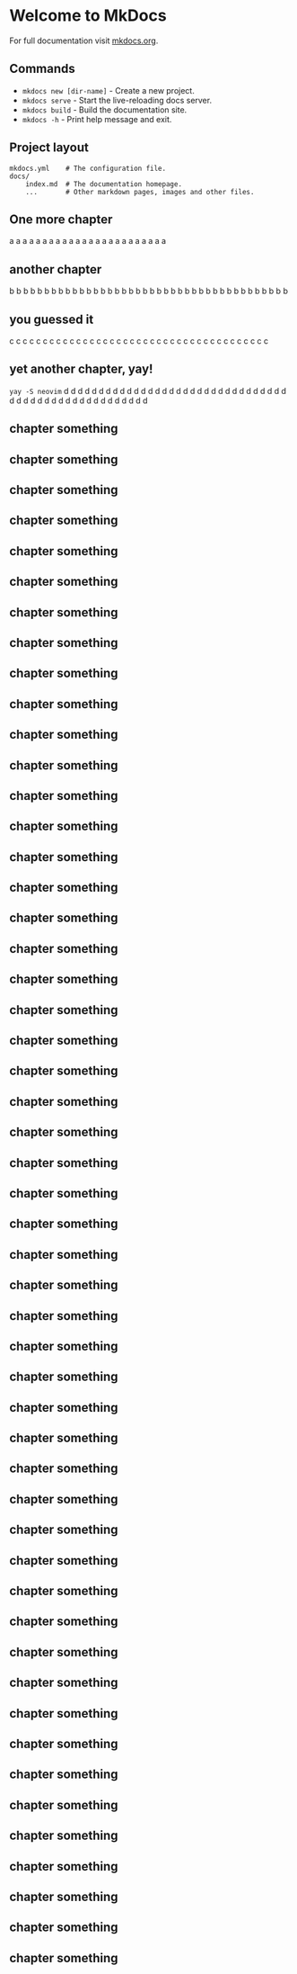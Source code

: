 # Welcome to MkDocs

For full documentation visit [mkdocs.org](https://www.mkdocs.org).

## Commands

- `mkdocs new [dir-name]` - Create a new project.
- `mkdocs serve` - Start the live-reloading docs server.
- `mkdocs build` - Build the documentation site.
- `mkdocs -h` - Print help message and exit.

## Project layout

    mkdocs.yml    # The configuration file.
    docs/
        index.md  # The documentation homepage.
        ...       # Other markdown pages, images and other files.

## One more chapter

a
a
a
a
a
a
a
a
a
a
a
a
a
a
a
a
a
a
a
a
a
a
a
a

## another chapter

b
b
b
b
b
b
b
b
b
b
b
b
b
b
b
b
b
b
b
b
b
b
b
b
b
b
b
b
b
b
b
b
b
b
b
b
b
b
b
b

## you guessed it

c
c
c
c
c
c
c
c
c
c
c
c
c
c
c
c
c
c
c
c
c
c
c
c
c
c
c
c
c
c
c
c
c
c
c
c
c
c
c

## yet another chapter, yay!

`yay -S neovim`
d
d
d
d
d
d
d
d
d
d
d
d
d
d
d
d
d
d
d
d
d
d
d
d
d
d
d
d
d
d
d
d
d
d
d
d
d
d
d
d
d
d
d
d
d
d
d
d
d
d
d
d

## chapter something

## chapter something

## chapter something

## chapter something

## chapter something

## chapter something

## chapter something

## chapter something

## chapter something

## chapter something

## chapter something

## chapter something

## chapter something

## chapter something

## chapter something

## chapter something

## chapter something

## chapter something

## chapter something

## chapter something

## chapter something

## chapter something

## chapter something

## chapter something

## chapter something

## chapter something

## chapter something

## chapter something

## chapter something

## chapter something

## chapter something

## chapter something

## chapter something

## chapter something

## chapter something

## chapter something

## chapter something

## chapter something

## chapter something

## chapter something

## chapter something

## chapter something

## chapter something

## chapter something

## chapter something

## chapter something

## chapter something

## chapter something

## chapter something

## chapter something

## chapter something
